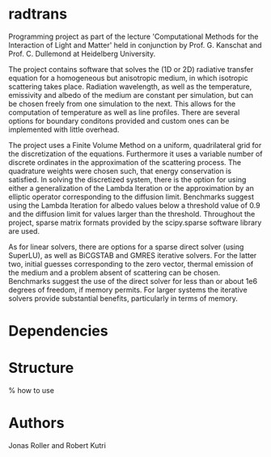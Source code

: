 # radtrans

Programming project as part of the lecture 'Computational Methods for the
Interaction of Light and Matter' held in conjunction by Prof. G. Kanschat and
Prof. C. Dullemond at Heidelberg University.

The project contains software that solves the (1D or 2D) radiative transfer equation
for a homogeneous but anisotropic medium, in which isotropic scattering takes place.
Radiation wavelength, as well as the temperature, emissivity and albedo of the medium
are constant per simulation, but can be chosen freely from one simulation to the 
next. This allows for the computation of temperature as well as line profiles.
There are several options for boundary conditons provided and custom ones can be implemented 
with little overhead.

The project uses a Finite Volume Method on a uniform, quadrilateral grid for the discretization of the equations. Furthermore it 
uses a variable number of discrete ordinates in the approximation of the scattering process. The 
quadrature weights were chosen such, that energy conservation is satisfied. In solving the discretized
system, there is the option for using either a generalization of the Lambda Iteration or the approximation
by an elliptic operator corresponding to the diffusion limit. Benchmarks suggest using the Lambda Iteration
for albedo values below a threshold value of 0.9 and the diffusion limit for values larger than the threshold.
Throughout the project, sparse matrix formats provided by the scipy.sparse software library are used.

As for linear solvers, there are options for a sparse direct solver (using SuperLU), as well as BiCGSTAB and 
GMRES iterative solvers. For the latter two, initial guesses corresponding to the zero vector, thermal emission
of the medium and a problem absent of scattering can be chosen. Benchmarks suggest the use of the direct solver
for less than or about 1e6 degrees of freedom, if memory permits. For larger systems the iterative solvers provide
substantial benefits, particularly in terms of memory.

# Dependencies

# Structure
% how to use
# Authors

Jonas Roller and Robert Kutri
